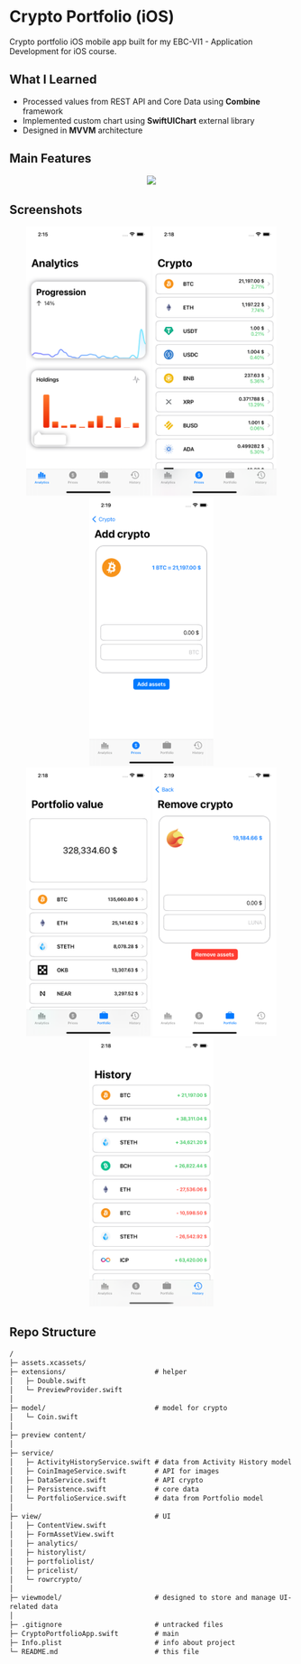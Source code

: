 # Crypto Portfolio (iOS)
Crypto portfolio iOS mobile app built for my EBC-VI1 - Application Development for iOS course.

## What I Learned
- Processed values from REST API and Core Data using **Combine** framework 
- Implemented custom chart using **SwiftUIChart** external library
- Designed in **MVVM** architecture

## Main Features
<p align="center"><img src="Assets.xcassets/crypto-portfolio-ios-demo.dataset/crypto-portfolio-ios-demo.gif" width="320"/></p>

## Screenshots
<p align="center">
<img src="Assets.xcassets/analytics.imageset/analytics.png" width="220"> <img src="Assets.xcassets/price.imageset/price.png" width="220"/> <img src="Assets.xcassets/add.imageset/add.png" width="220" /><br>
<img src="Assets.xcassets/portfolio.imageset/portfolio.png" width="220" /> <img src="Assets.xcassets/remove.imageset/remove.png" width="220" /> <img src="Assets.xcassets/history.imageset/history.png" width="220" />
</p>

## Repo Structure
```
/
├─ assets.xcassets/
├─ extensions/                      # helper
│   ├─ Double.swift
│   └─ PreviewProvider.swift
│
├─ model/                           # model for crypto
│   └─ Coin.swift
│
├─ preview content/
│
├─ service/
│   ├─ ActivityHistoryService.swift # data from Activity History model
│   ├─ CoinImageService.swift       # API for images
│   ├─ DataService.swift            # API crypto
│   ├─ Persistence.swift            # core data
│   └─ PortfolioService.swift       # data from Portfolio model
│
├─ view/                            # UI 
│   ├─ ContentView.swift
│   ├─ FormAssetView.swift
│   ├─ analytics/
│   ├─ historylist/
│   ├─ portfoliolist/
│   ├─ pricelist/
│   └─ rowrcrypto/
│
├─ viewmodel/                       # designed to store and manage UI-related data
│
├─ .gitignore                       # untracked files 
├─ CryptoPortfolioApp.swift         # main 
├─ Info.plist                       # info about project
└─ README.md                        # this file
```
